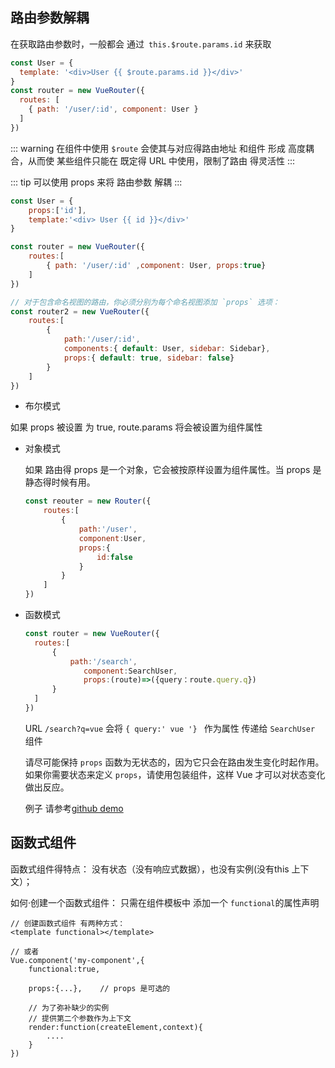 ## 路由参数解耦

在获取路由参数时，一般都会 通过` this.$route.params.id` 来获取

```js
const User = {
  template: '<div>User {{ $route.params.id }}</div>'
}
const router = new VueRouter({
  routes: [
    { path: '/user/:id', component: User }
  ]
})
```

::: warning
在组件中使用 `$route` 会使其与对应得路由地址 和组件 形成 高度耦合，从而使 某些组件只能在 既定得 URL 中使用，限制了路由 得灵活性
:::

::: tip
可以使用 props 来将 路由参数 解耦
:::

```js
const User = {
    props:['id'],
    template:'<div> User {{ id }}</div>'
}

const router = new VueRouter({
    routes:[
        { path: '/user/:id' ,component: User, props:true}
    ]
})

// 对于包含命名视图的路由，你必须分别为每个命名视图添加 `props` 选项：
const router2 = new VueRouter({
    routes:[
        {
            path:'/user/:id',
            components:{ default: User, sidebar: Sidebar},
            props:{ default: true, sidebar: false}
        }
    ]
})
```

-  布尔模式

  如果 props 被设置 为 true, route.params 将会被设置为组件属性

- 对象模式

  如果 路由得 props 是一个对象，它会被按原样设置为组件属性。当 props 是静态得时候有用。

  ```js
  const reouter = new Router({
      routes:[
          {
              path:'/user',
              component:User,
              props:{
                  id:false
              }
          }
      ]
  })
  ```

- 函数模式

  ```js
  const router = new VueRouter({
  	routes:[
  		{
  			path:'/search',
               component:SearchUser,
               props:(route)=>({query：route.query.q})
  		}
  	]
  })
  ```

  URL `/search?q=vue` 会将 `{ query:' vue '} ` 作为属性 传递给 `SearchUser `组件

  请尽可能保持 `props` 函数为无状态的，因为它只会在路由发生变化时起作用。如果你需要状态来定义 `props`，请使用包装组件，这样 Vue 才可以对状态变化做出反应。 

  例子 请参考[github demo]( https://github.com/vuejs/vue-router/blob/dev/examples/route-props/app.js )

## 函数式组件

函数式组件得特点： 没有状态（没有响应式数据），也没有实例(没有this 上下文）；

如何·创建一个函数式组件： 只需在组件模板中 添加一个  `functional`的属性声明

```vue
// 创建函数式组件 有两种方式：
<template functional></template>

// 或者 
Vue.component('my-component',{
	functional:true,

	props:{...},	// props 是可选的
	
	// 为了弥补缺少的实例
  	// 提供第二个参数作为上下文
	render:function(createElement,context){
		....
	}
})

```



<Vssue title="Vssue Demo" />



